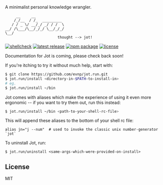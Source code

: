 A minimalist personal knowledge wrangler.

```
     __     __
    /_/__  / /_  _________
   / / _ \/ __/_/ _/ / /  \
__/ /\___/\__/_/_/ \__/_/_/
\__/
                        thought --> jot!

```

[![shellcheck](https://github.com/evnp/jot.run/workflows/shellcheck/badge.svg)](https://github.com/evnp/jot.run/actions)
[![latest release](https://img.shields.io/github/release/evnp/jot.run.svg)](https://github.com/evnp/jot.run/releases/latest)
[![npm package](https://img.shields.io/npm/v/jot.svg)](https://www.npmjs.com/package/jot)
[![license](https://img.shields.io/github/license/evnp/jot.run.svg?color=blue)](https://github.com/evnp/jot.run/blob/master/LICENSE.md)

Documentation for Jot is coming, please check back soon!

If you're itching to try it without much help, start with:
```sh
$ git clone https://github.com/evnp/jot.run.git
$ jot.run/install <directory-in-$PATH-to-install-in>
# eg.
$ jot.run/install ~/bin
```
Jot comes with aliases which make the experience of using it even more
ergonomic -- if you want to try them out, run this instead:
```sh
$ jot.run/install ~/bin <path-to-your-shell-rc-file>
```
This will append these aliases to the bottom of your shell rc file:
```
alias jn="j --num"  # used to invoke the classic unix number-generator `jot`
```
To uninstall Jot, run:
```
$ jot.run/uninstall <same-args-which-were-provided-on-install>
```

License
-------
MIT
